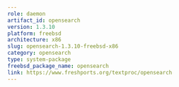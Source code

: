```yaml
---
role: daemon
artifact_id: opensearch
version: 1.3.10
platform: freebsd
architecture: x86
slug: opensearch-1.3.10-freebsd-x86
category: opensearch
type: system-package
freebsd_package_name: opensearch
link: https://www.freshports.org/textproc/opensearch
---
```

